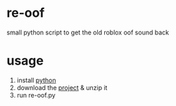 # re-oof
small python script to get the old roblox oof sound back

# usage
1. install [python](https://www.python.org/downloads/)
2. download the [project](https://github.com/i1vy/re-oof/archive/refs/heads/main.zip) & unzip it
3. run re-oof.py

